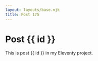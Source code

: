 ```yaml
---
layout: layouts/base.njk
title: Post 175
---
```


# Post {{ id }}

This is post {{ id }} in my Eleventy project.
